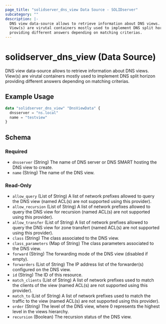 ```yaml
---
page_title: "solidserver_dns_view Data Source - SOLIDserver"
subcategory: ""
description: |-
  DNS view data-source allows to retrieve information about DNS views.
  View(s) are virutal containers mostly used to implement DNS split horizon
  providing different answers depending on matching criterias.
---
```


# solidserver_dns_view (Data Source)

DNS view data-source allows to retrieve information about DNS views.
View(s) are virutal containers mostly used to implement DNS split horizon
providing different answers depending on matching criterias.

## Example Usage

```terraform
data "solidserver_dns_view" "DnsViewData" {
  dnsserver = "ns.local"
  name = "testview"
}
```
<!-- schema generated by tfplugindocs -->
## Schema

### Required

- `dnsserver` (String) The name of DNS server or DNS SMART hosting the DNS view to create.
- `name` (String) The name of the DNS view.

### Read-Only

- `allow_query` (List of String) A list of network prefixes allowed to query the DNS view (named ACL(s) are not supported using this provider).
- `allow_recursion` (List of String) A list of network prefixes allowed to query the DNS view for recursion (named ACL(s) are not supported using this provider).
- `allow_transfer` (List of String) A list of network prefixes allowed to query the DNS view for zone transfert (named ACL(s) are not supported using this provider).
- `class` (String) The class associated to the DNS view.
- `class_parameters` (Map of String) The class parameters associated to the DNS view.
- `forward` (String) The forwarding mode of the DNS view (disabled if empty).
- `forwarders` (List of String) The IP address list of the forwarder(s) configured on the DNS view.
- `id` (String) The ID of this resource.
- `match_clients` (List of String) A list of network prefixes used to match the clients of the view (named ACL(s) are not supported using this provider).
- `match_to` (List of String) A list of network prefixes used to match the traffic to the view (named ACL(s) are not supported using this provider).
- `order` (String) The level of the DNS view, where 0 represents the highest level in the views hierarchy.
- `recursion` (Boolean) The recursion status of the DNS view.

